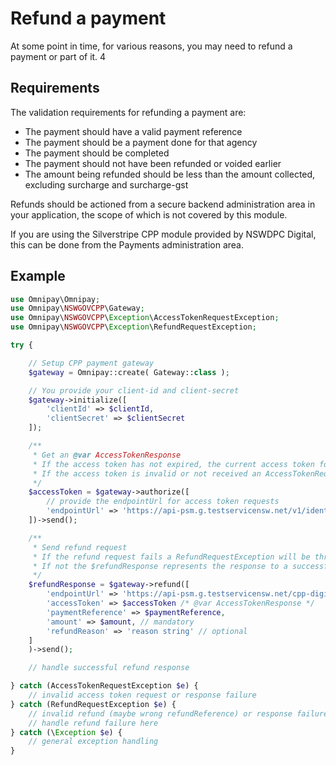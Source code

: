 # Refund a payment

At some point in time, for various reasons, you may need to refund a payment or part of it. 4

## Requirements

The validation requirements for refunding a payment are:

+ The payment should have a valid payment reference
+ The payment should be a payment done for that agency
+ The payment should be completed
+ The payment should not have been refunded or voided earlier
+ The amount being refunded should be less than the amount collected, excluding surcharge and surcharge-gst

Refunds should be actioned from a secure backend administration area in your application, the scope of which is not covered by this module.

If you are using the Silverstripe CPP module provided by NSWDPC Digital, this can be done from the Payments administration area.

## Example

```php
use Omnipay\Omnipay;
use Omnipay\NSWGOVCPP\Gateway;
use Omnipay\NSWGOVCPP\Exception\AccessTokenRequestException;
use Omnipay\NSWGOVCPP\Exception\RefundRequestException;

try {

    // Setup CPP payment gateway
    $gateway = Omnipay::create( Gateway::class );

    // You provide your client-id and client-secret
    $gateway->initialize([
        'clientId' => $clientId,
        'clientSecret' => $clientSecret
    ]);

    /**
     * Get an @var AccessTokenResponse
     * If the access token has not expired, the current access token for the session will be returned
     * If the access token is invalid or not received an AccessTokenRequestException will be thrown
     */
    $accessToken = $gateway->authorize([
        // provide the endpointUrl for access token requests
        'endpointUrl' => 'https://api-psm.g.testservicensw.net/v1/identity/oauth/client-credentials/token'
    ])->send();

    /**
     * Send refund request
     * If the refund request fails a RefundRequestException will be thrown
     * If not the $refundResponse represents the response to a successful refund request
     */
    $refundResponse = $gateway->refund([
        'endpointUrl' => 'https://api-psm.g.testservicensw.net/cpp-digital/api/{paymentReference}/refund',
        'accessToken' => $accessToken /* @var AccessTokenResponse */
        'paymentReference' => $paymentReference,
        'amount' => $amount, // mandatory
        'refundReason' => 'reason string' // optional
    ]
    )->send();

    // handle successful refund response

} catch (AccessTokenRequestException $e) {
    // invalid access token request or response failure
} catch (RefundRequestException $e) {
    // invalid refund (maybe wrong refundReference) or response failure
    // handle refund failure here
} catch (\Exception $e) {
    // general exception handling
}
```
